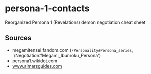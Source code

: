 # persona-1-contacts
Reorganized Persona 1 (Revelations) demon negotiation cheat sheet


## Sources
* megamitensei.fandom.com (`/Personality#Persona_series`, `/Negotiation#Megami_Ibunroku_Persona')
* persona1.wikidot.com
* www.almarsguides.com